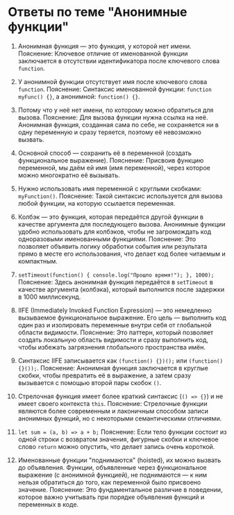 # Ответы по теме "Анонимные функции"

1. Анонимная функция — это функция, у которой нет имени.
   Пояснение: Ключевое отличие от именованной функции заключается в отсутствии идентификатора после ключевого слова `function`.

2. У анонимной функции отсутствует имя после ключевого слова `function`.
   Пояснение: Синтаксис именованной функции: `function myFunc() {}`, а анонимной: `function() {}`.

3. Потому что у неё нет имени, по которому можно обратиться для вызова.
   Пояснение: Для вызова функции нужна ссылка на неё. Анонимная функция, созданная сама по себе, не сохраняется ни в одну переменную и сразу теряется, поэтому её невозможно вызвать.

4. Основной способ — сохранить её в переменной (создать функциональное выражение).
   Пояснение: Присвоив функцию переменной, мы даём ей имя (имя переменной), через которое можно многократно её вызывать.

5. Нужно использовать имя переменной с круглыми скобками: `myFunction()`.
   Пояснение: Такой синтаксис используется для вызова любой функции, на которую ссылается переменная.

6. Колбэк — это функция, которая передаётся другой функции в качестве аргумента для последующего вызова. Анонимные функции удобно использовать для колбэков, чтобы не загромождать код одноразовыми именованными функциями.
   Пояснение: Это позволяет объявить логику обработки события или результата прямо в месте его использования, что делает код более читаемым и компактным.

7. `setTimeout(function() { console.log("Прошло время!"); }, 1000);`
   Пояснение: Здесь анонимная функция передаётся в `setTimeout` в качестве аргумента (колбэка), который выполнится после задержки в 1000 миллисекунд.

8. IIFE (Immediately Invoked Function Expression) — это немедленно вызываемое функциональное выражение. Его цель — выполнить код один раз и изолировать переменные внутри себя от глобальной области видимости.
   Пояснение: Это паттерн, который позволяет создать локальную область видимости и сразу выполнить код, чтобы избежать загрязнения глобального пространства имён.

9. Синтаксис IIFE записывается как `(function() {})();` или `(function() {}());`.
   Пояснение: Анонимная функция заключается в круглые скобки, чтобы превратить её в выражение, а затем сразу вызывается с помощью второй пары скобок `()`.

10. Стрелочная функция имеет более краткий синтаксис (`() => {}`) и не имеет своего контекста `this`.
    Пояснение: Стрелочные функции являются более современным и лаконичным способом записи анонимных функций, но с некоторыми семантическими отличиями.

11. `let sum = (a, b) => a + b;`
    Пояснение: Если тело функции состоит из одной строки с возвратом значения, фигурные скобки и ключевое слово `return` можно опустить, что делает запись очень короткой.

12. Именованные функции "поднимаются" (hoisted), их можно вызвать до объявления. Функции, объявленные через функциональное выражение (с анонимной функцией), не поднимаются — к ним нельзя обратиться до того, как переменной было присвоено значение.
    Пояснение: Это фундаментальное различие в поведении, которое важно учитывать при порядке объявления функций и переменных в коде.
